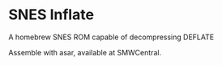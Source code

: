 # SNES Inflate
A homebrew SNES ROM capable of decompressing DEFLATE

Assemble with asar, available at SMWCentral.
